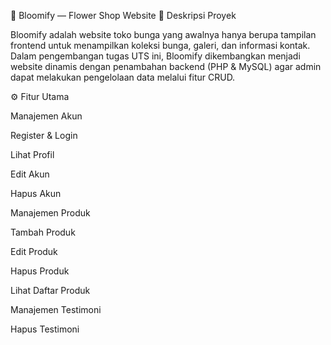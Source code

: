 🌸 Bloomify — Flower Shop Website
📖 Deskripsi Proyek

Bloomify adalah website toko bunga yang awalnya hanya berupa tampilan frontend untuk menampilkan koleksi bunga, galeri, dan informasi kontak.
Dalam pengembangan tugas UTS ini, Bloomify dikembangkan menjadi website dinamis dengan penambahan backend (PHP & MySQL) agar admin dapat melakukan pengelolaan data melalui fitur CRUD.

⚙️ Fitur Utama

Manajemen Akun

Register & Login

Lihat Profil

Edit Akun

Hapus Akun

Manajemen Produk

Tambah Produk

Edit Produk

Hapus Produk

Lihat Daftar Produk

Manajemen Testimoni

Hapus Testimoni
